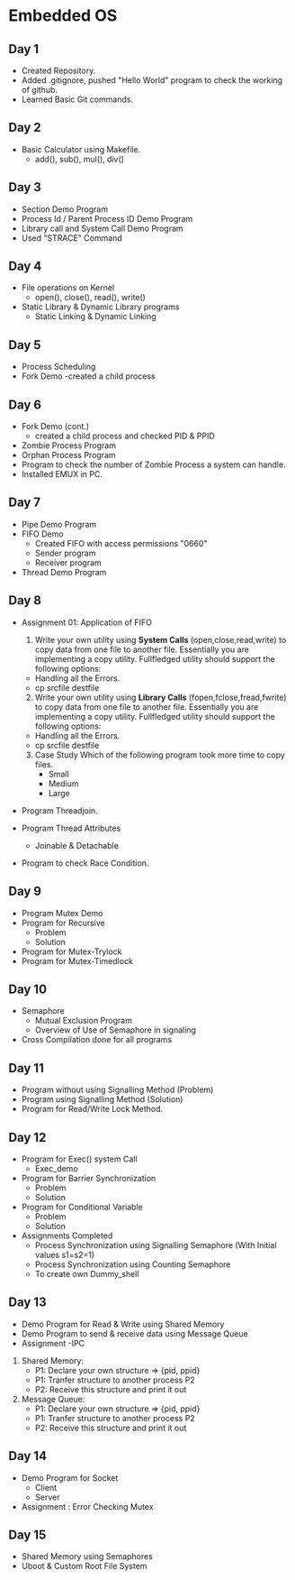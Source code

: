 # Embedded OS

## Day 1
- Created Repository.
- Added .gitignore, pushed "Hello World" program to check the working of github.
- Learned Basic Git commands.

## Day 2
- Basic Calculator using Makefile.
    - add(), sub(), mul(), div()

## Day 3
- Section Demo Program
- Process Id / Parent Process ID Demo Program
- Library call and System Call Demo Program
- Used "STRACE" Command

## Day 4
- File operations on Kernel
    - open(), close(), read(), write()
- Static Library & Dynamic Library programs
    - Static Linking & Dynamic Linking

## Day 5
- Process Scheduling 
- Fork Demo
    -created a child process

## Day 6
- Fork Demo (cont.)
    - created a child process and checked PID & PPID
- Zombie Process Program
- Orphan Process Program
- Program to check the number of Zombie Process a system can handle.
- Installed EMUX in PC.

## Day 7
- Pipe Demo Program
- FIFO Demo
    -   Created FIFO with access permissions "0660" 
    -   Sender program
    -   Receiver program
- Thread Demo Program

## Day 8
- Assignment 01: Application of FIFO
    1. Write your own utility using **System Calls** (open,close,read,write) to copy data from one file to another file. Essentially you are implementing a copy utility.
    Fullfledged utility should support the following options:
    - Handling all the Errors.
    - cp srcfile destfile
    2. Write your own utility using **Library Calls** (fopen,fclose,fread,fwrite) to copy data from one file to another file. Essentially you are implementing a copy utility.
    Fullfledged utility should support the following options:
    - Handling all the Errors.
    - cp srcfile destfile
    3. Case Study
        Which of the following program took more time to copy files.
        - Small
        - Medium
        - Large

- Program Threadjoin.
- Program Thread Attributes
    - Joinable & Detachable
- Program to check Race Condition.

## Day 9
- Program Mutex Demo
- Program for Recursive
    - Problem
    - Solution
- Program for Mutex-Trylock
- Program for Mutex-Timedlock

## Day 10
- Semaphore
    - Mutual Exclusion Program
    - Overview of Use of Semaphore in signaling
- Cross Compilation done for all programs

## Day 11
- Program without using Signalling Method (Problem)
- Program using Signalling Method (Solution)
- Program for Read/Write Lock Method.

## Day 12
- Program for Exec() system Call
    - Exec_demo
- Program for Barrier Synchronization
    - Problem 
    - Solution
- Program for Conditional Variable
    - Problem
    - Solution
- Assignments Completed
    - Process Synchronization using Signalling Semaphore (With Initial values s1=s2=1) 
    - Process Synchronization using Counting Semaphore
    - To create own Dummy_shell

## Day 13
- Demo Program for Read & Write using Shared Memory
- Demo Program to send & receive data using Message Queue
- Assignment -IPC
1.  Shared Memory:
    - P1: Declare your own structure => {pid, ppid}
    - P1: Tranfer structure to another process P2
    - P2: Receive this structure and print it out
2.  Message Queue:
    - P1: Declare your own structure => {pid, ppid}
    - P1: Tranfer structure to another process P2
    - P2: Receive this structure and print it out

## Day 14

- Demo Program for Socket
    - Client
    - Server
- Assignment : Error Checking Mutex

## Day 15

- Shared Memory using Semaphores
- Uboot & Custom Root File System


